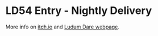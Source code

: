 
# LD54 Entry - Nightly Delivery

More info on [itch.io](https://franke333.itch.io/ld54) and [Ludum Dare webpage](https://ldjam.com/events/ludum-dare/54/nightly-delivery).
